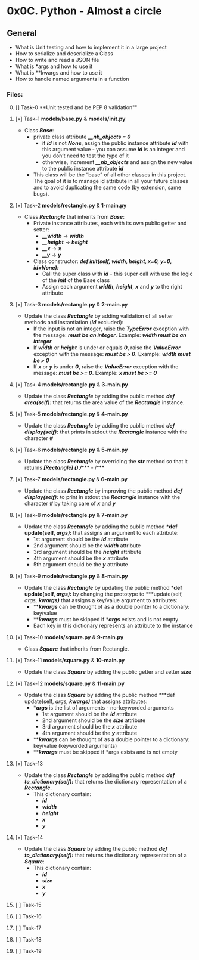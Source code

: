 # 0x0C. Python - Almost a circle

## General
   - What is Unit testing and how to implement it in a large project
   - How to serialize and deserialize a Class
   - How to write and read a JSON file
   - What is *args and how to use it
   - What is **kwargs and how to use it
   - How to handle named arguments in a function


### Files:

0. [] Task-0 **Unit tested and be PEP 8 validation""

1. [x] Task-1  **models/base.py** & **models/__init__.py**
   - Class ***Base***:
     - private class attribute ***__nb_objects = 0***
       - if ***id*** is not ***None***, assign the public instance attribute ***id*** with this argument value - you can assume ***id*** is an integer and you don’t need to test the type of it
       - otherwise, increment ***__nb_objects*** and assign the new value to the public instance attribute ***id***
     - This class will be the “base” of all other classes in this project. The goal of it is to manage id attribute in all your future classes and to avoid duplicating the same code (by extension, same bugs).

2. [x] Task-2 **models/rectangle.py** & **1-main.py**
   - Class ***Rectangle*** that inherits from ***Base***:
     - Private instance attributes, each with its own public getter and setter:
       - ***__width*** -> ***width***
       - ***__height*** -> ***height***
       - ***__x*** -> ***x***
       - ***__y*** -> ***y***
     - Class constructor: ***def __init__(self, width, height, x=0, y=0, id=None):***
       - Call the super class with ***id*** - this super call with use the logic of the ***__init__*** of the Base class
       - Assign each argument ***width***, ***height***, ***x*** and ***y*** to the right attribute

3. [x] Task-3 **models/rectangle.py** & **2-main.py**
   - Update the class ***Rectangle*** by adding validation of all setter methods and instantiation (***id*** excluded):
     - If the input is not an integer, raise the ***TypeError*** exception with the message: ***<name of the attribute> must be an integer***. Example: ***width must be an integer***
     - If ***width*** or ***height*** is under or equals ***0***, raise the ***ValueError*** exception with the message: ***<name of the attribute> must be > 0***. Example: ***width must be > 0***
     - If ***x*** or ***y*** is under ***0***, raise the ***ValueError*** exception with the message: ***<name of the attribute> must be >= 0***. Example: ***x must be >= 0***

4. [x] Task-4 **models/rectangle.py** & **3-main.py**
   - Update the class ***Rectangle*** by adding the public method ***def area(self):*** that returns the area value of the ***Rectangle*** instance.

5. [x] Task-5 **models/rectangle.py** & **4-main.py**
   - Update the class ***Rectangle*** by adding the public method ***def display(self):*** that prints in stdout the ***Rectangle*** instance with the character ***#***

6. [x] Task-6 **models/rectangle.py** & **5-main.py**
   - Update the class ***Rectangle*** by overriding the ***__str__*** method so that it returns ***[Rectangle] (***<id>***) ***<x>***/***<y>*** - ***<width>***/***<height>******

7. [x] Task-7 **models/rectangle.py** & **6-main.py**
   - Update the class ***Rectangle*** by improving the public method ***def display(self):*** to print in stdout the ***Rectangle*** instance with the character ***#*** by taking care of ***x*** and ***y***

8. [x] Task-8 **models/rectangle.py** & **7-main.py**
   - Update the class ***Rectangle*** by adding the public method ***def update(self, *args):*** that assigns an argument to each attribute:
     - 1st argument should be the ***id*** attribute
     - 2nd argument should be the ***width*** attribute
     - 3rd argument should be the ***height*** attribute
     - 4th argument should be the ***x*** attribute
     - 5th argument should be the ***y*** attribute

9. [x] Task-9 **models/rectangle.py** & **8-main.py**
   - Update the class ***Rectangle*** by updating the public method ***def update(self, *args):*** by changing the prototype to ***update(self, *args, **kwargs)*** that assigns a key/value argument to attributes:
     - *****kwargs*** can be thought of as a double pointer to a dictionary: key/value
     - *****kwargs*** must be skipped if ****args*** exists and is not empty
     - Each key in this dictionary represents an attribute to the instance

10. [x] Task-10 **models/square.py** & **9-main.py**
    - Class ***Square*** that inherits from Rectangle.

11. [x] Task-11 **models/square.py** & **10-main.py**
    - Update the class ***Square*** by adding the public getter and setter ***size***

12. [x] Task-12 **models/square.py** & **11-main.py**
    - Update the class ***Square*** by adding the public method ***def update(self, *args, **kwargs)*** that assigns attributes:
      - ****args*** is the list of arguments - no-keyworded arguments
        - 1st argument should be the ***id*** attribute
        - 2nd argument should be the ***size*** attribute
        - 3rd argument should be the ***x*** attribute
        - 4th argument should be the ***y*** attribute
      - *****kwargs*** can be thought of as a double pointer to a dictionary: key/value (keyworded arguments)
      - *****kwargs*** must be skipped if *args exists and is not empty

13. [x] Task-13
    - Update the class ***Rectangle*** by adding the public method ***def to_dictionary(self):*** that returns the dictionary representation of a ***Rectangle***.
      - This dictionary contain:
        - ***id***
        - ***width***
        - ***height***
        - ***x***
        - ***y***

14. [x] Task-14
    - Update the class ***Square*** by adding the public method ***def to_dictionary(self):*** that returns the dictionary representation of a ***Square***:
      - This dictionary contain:
        - ***id***
        - ***size***
        - ***x***
        - ***y***

15. [ ] Task-15
16. [ ] Task-16
17. [ ] Task-17
18. [ ] Task-18
19. [ ] Task-19


